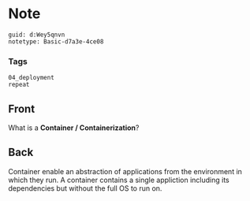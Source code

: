 # Note
```
guid: d:Wey5qnvn
notetype: Basic-d7a3e-4ce08
```

### Tags
```
04_deployment
repeat
```

## Front
What is a <b>Container / Containerization</b>?

## Back
Container enable an abstraction of applications from the environment in which they run. A container contains a single appliction including its dependencies but without the full OS to run on.
